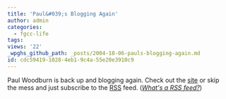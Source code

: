 ```yaml
---
title: 'Paul&#039;s Blogging Again'
author: admin
categories:
  - fgcc-life
tags: 
views: '22'
_wpghs_github_path: _posts/2004-10-06-pauls-blogging-again.md
id: cdc59419-1028-4eb1-9c4a-55e20e3910c9
---
```

<p>Paul Woodburn is back up and blogging again.  Check out the <a href="http://www.forestgrovecc.com/worshiporwhat/">site</a> or skip the mess and just subscribe to the <a href="http://www.forestgrovecc.com/worshiporwhat/index.rdf">RSS</a> feed.  (<i><a href="http://www.elise.com/mt/syndication.php">What's a RSS feed?</a></i>)</p>
